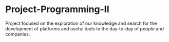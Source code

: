 # Project-Programming-II
 Project focused on the exploration of our knowledge and search for the development of platforms and useful tools to the day-to-day of people and companies.
